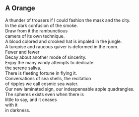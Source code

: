 A Orange
--------
A thunder of trousers if I could fashion the mask and the city.  
In the dark confusion of the smoke.  
Draw from it the rambunctious  
camera of its own technique.  
A blood colored and crooked hat is impaled in the jungle.  
A turqoise and raucous quiver is deformed in the room.  
Fewer and fewer  
Decay about another mode of sincerity.  
Enjoy the many windy attempts to dedicate  
the serene saliva.  
There is fleeting fortune in flying it.  
Conversations of sea shells, the recitation  
of ripples we call cosmic sea water.  
Our new laminated sign, our indespensable apple quadrangles.  
The spheres exists even when there is  
little to say, and it ceases  
with it  
in darkness.  
